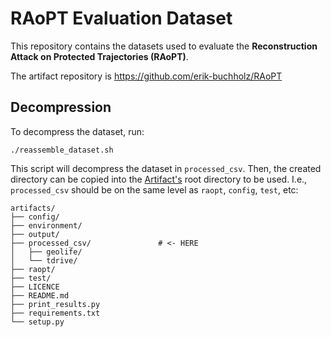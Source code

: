 # RAoPT Evaluation Dataset

This repository contains the datasets used to evaluate the **Reconstruction Attack on Protected Trajectories (RAoPT)**.

The artifact repository is https://github.com/erik-buchholz/RAoPT

## Decompression

To decompress the dataset, run:

```shell
./reassemble_dataset.sh
```

This script will decompress the dataset in `processed_csv`.
Then, the created directory can be copied into the [Artifact's](https://github.com/erik-buchholz/RAoPT) root directory to be used.
I.e., `processed_csv` should be on the same level as `raopt`, `config`, `test`, etc:

```
artifacts/
├── config/
├── environment/
├── output/
├── processed_csv/               # <- HERE
│   ├── geolife/
│   └── tdrive/
├── raopt/
├── test/
├── LICENCE
├── README.md
├── print_results.py
├── requirements.txt
└── setup.py
```

